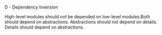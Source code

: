D - Dependency Inversion

High-level modules should not be depended on low-level modules.Both should depend on abstractions.
Abstractions should not depend on details. Details should depend on abstractions.